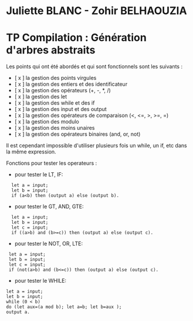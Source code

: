 # Juliette BLANC - Zohir BELHAOUZIA

# TP Compilation : Génération d'arbres abstraits

Les points qui ont été abordés et qui sont fonctionnels sont les suivants :
- [ x ] la gestion des points virgules
- [ x ] la gestion des entiers et des identificateur
- [ x ] la gestion des opérateurs (+, -, *, /)
- [ x ] la gestion des let
- [ x ] la gestion des while et des if
- [ x ] la gestion des input et des output
- [ x ] la gestion des opérateurs de comparaison (<, <=, >, >=, =)
- [ x ] la gestion des modulo
- [ x ] la gestion des moins unaires
- [ x ] la gestion des opérateurs binaires (and, or, not)

Il est cependant impossible d'utiliser plusieurs fois un while, un if, etc dans la même expression.

Fonctions pour tester les operateurs :

- pour tester le LT, IF:
```
  let a = input;
  let b = input;
  if (a<b) then (output a) else (output b).
```
- pour tester le GT, AND, GTE:
```
  let a = input;
  let b = input;
  let c = input;
  if ((a>b) and (b>=c)) then (output a) else (output c).
```
- pour tester le NOT, OR, LTE:
 ```
  let a = input;
  let b = input;
  let c = input;
  if (not(a>b) and (b<=c)) then (output a) else (output c).
 ```
- pour tester le WHILE:
```
let a = input;
let b = input;
while (0 < b)
do (let aux=(a mod b); let a=b; let b=aux );
output a.
```

